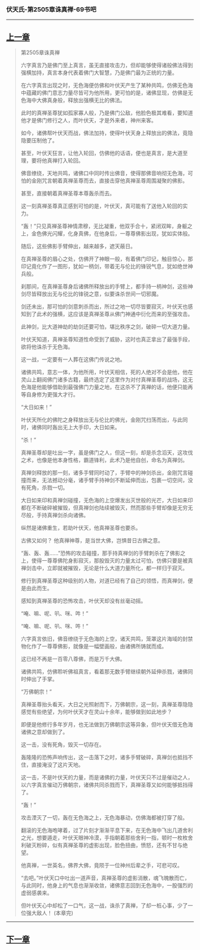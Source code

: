 ### 伏天氏-第2505章诛真禅-69书吧

--------
[上一章](./8c7ade2df809e35c0fd7dafbfb388822.md)
--------


>
>
>
>第2505章诛真禅
>
>六字真言乃是佛门至上真言，虽无直接攻击力，但却能够使得诸般佛法得到强横加持，真言本身代表着佛门大智慧，乃是佛门最为正统的力量。
>
>在六字真言出现之时，无色海便仿佛和叶伏天产生了某种共鸣，仿佛无色海中蕴藏的佛门意志力量尽皆可为他所用，更可怕的是，诸佛显现，仿佛是无色海中大佛真身般，释放出强横无比的佛法。
>
>此时的真禅圣尊犹如孤家寡人般，乃是佛门公敌，他脸色极其难看，要知道他才是佛门修行之人，而叶伏天，才是外来者，神州来客。
>
>如今，诸佛帮叶伏天而战，佛法加持，使得叶伏天身上释放出的佛法，竟隐隐要压制他了。
>
>甚至，叶伏天狂言，让他入轮回，仿佛他的话语，便也是真言，是大道至理，要将他真禅打入轮回。
>
>佛音缭绕，天地共鸣，诸佛口中同时传出佛音，使得那佛音响彻无色海，可怕的金刚咒言朝着真禅圣尊而去，直接击穿他真禅圣尊周围凝聚的佛影。
>
>甚至，直接朝着真禅圣尊本尊轰杀而去。
>
>这一刻真禅圣尊真正感到可怕的是，叶伏天，真可能有了送他入轮回的实力。
>
>“轰！”只见真禅圣尊神情肃穆，无比凝重，他双手合十，紧闭双眸，身躯之上，金色佛光闪耀，化身真佛，在他身后，一尊尊佛影出现，犹如实体般。
>
>随后，这些佛影手臂伸出，越来越多，遮天蔽日。
>
>在真禅圣尊的眉心之处，仿佛开了神眼一般，有着佛门印记，触目惊心，那印记竟化作了一图形，犹如一柄剑，带着无与伦比的锋锐气息，犹如绝世神兵般。
>
>刹那间，在真禅圣尊身后诸佛所释放出的手臂上，都手持一柄神剑，这些神剑尽皆释放出无与伦比的锋锐之意，似要诛杀世间一切邪魔。
>
>剑还未出，那可怕的剑意刺杀而出，所过之地一切尽皆要寂灭，叶伏天也感知到了此术的强横，这应该是真禅圣尊从佛门神通中衍化而来的至强攻击。
>
>此神剑，比大道神劫的劫剑还要可怕，堪比秩序之剑，破碎一切大道力量。
>
>叶伏天知道，真禅圣尊知道性命受到了威胁，这时也真正拿出了最强手段，欲将他诛杀于无色海。
>
>这一战，一定要有一人葬在这佛门传说之地。
>
>诸佛共鸣，意志一体，为他所用，叶伏天相信，死的人绝对不会是他，他在灵山上翻阅佛门诸多古籍，最终选定了这里作为对付真禅圣尊的战场，这无色海是他能够借助到最强佛门力量之地，在这杀不了真禅的话，他便只能再等自身修为更强大才行。
>
>“大日如来！”
>
>叶伏天所化的佛陀之身释放出无与伦比的佛光，金刚咒扫荡而出，与此同时，诸佛同时轰出无上大手印，大日如来。
>
>“杀！”
>
>真禅圣尊却是吐出一字，虽是佛门之人，但这一刻，却是杀念滔天，这攻伐之术，也像是他本身性格，霸道锋利，此术乃是他自创，命名为真禅剑。
>
>真禅剑释放的那一刻，诸多手臂同时动了，手臂中的神剑杀出，金刚咒言碰撞而来，无法撼动分毫，诸手臂手持神剑不断延伸而出，包裹一切空间，没有死角，杀戮一切。
>
>大日如来印和真禅剑碰撞，无色海的上空爆发出灭世般的光芒，大日如来印都在不断破碎被摧毁，但真禅剑也陆续被毁灭，然而那些手臂却像是无穷无尽般，手持真禅剑杀向诸佛。
>
>纵然是诸佛重生，若助叶伏天，他真禅圣尊也要杀。
>
>古佛又如何？
>他真禅神尊，是当世大佛，岂惧昔日古佛之意。
>
>“轰、轰、轰……”恐怖的攻击碰撞，那手持真禅剑的手臂刺杀在了佛影之上，使得一尊尊佛陀身影寂灭，那股毁灭的力量太过可怕，仿佛只要是被真禅剑击中，立即就被摧毁，无论是什么大道力量所化，都一样归于寂灭。
>
>修行到真禅圣尊这种级别的人物，对道已经有了自己的领悟，而真禅剑，便是由此而生。
>
>感知到真禅圣尊的恐怖攻击，叶伏天却没有丝毫动摇。
>
>“唵、嘛、呢、叭、咪、吽！”
>
>“唵、嘛、呢、叭、咪、吽！”
>
>六字真言依旧，佛音缭绕于无色海的上空，诸天共鸣，笼罩这片海域的封禁物化作了一尊尊佛影，就像是一幅壁画般，由诸佛所铸就而成。
>
>这已经不再是一百零八尊佛，而是万千大佛。
>
>诸佛共鸣，仿佛聆听佛祖真言，看着那无数手臂继续朝外延伸杀戮，诸佛同时伸出了手掌。
>
>“万佛朝宗！”
>
>真禅圣尊抬头看天，大日之光照射而下，万佛朝宗，这一刻，真禅圣尊隐隐感觉有些绝望，为何叶伏天才在灵山十余年，能够做到如此地步？
>
>即便是他修行多年岁月，也无法做到万佛朝宗这等异象，但叶伏天借无色海诸佛之意却做到了。
>
>这一击，没有死角，毁灭一切存在。
>
>轰隆隆的恐怖声响传出，这一击落下之时，诸多手臂破碎，真禅剑也抵挡不住，直接淹没了这片天地。
>
>这一击，不是叶伏天的力量，而是诸佛的力量，叶伏天只不过是催动之人，以六字真言催动万佛朝宗，诸佛共同杀戮而下，真禅圣尊又如何能够抵挡得了。
>
>“轰！”
>
>攻击湮灭了一切，轰在无色海之上，无色海暴动，仿佛海都被打穿了般。
>
>翻滚的无色海咆哮着，过了片刻才渐渐平息下来，在无色海中飞出几道舍利之光，想要遁走，叶伏天眼神冷漠，手指朝着那些舍利一指，顿时一枚枚舍利破灭粉碎，似有真禅圣尊的虚影出现，脸色扭曲，愤怒，还有不甘与绝望。
>
>他真禅，一世英名，佛界大佛，竟陨于一位神州后辈之手，可悲可叹。
>
>“去吧。”叶伏天口中吐出一道声音，真禅圣尊的虚影消散，魂飞魄散而亡，与此同时，他身上的气息也渐渐收敛，诸佛意志回到无色海中，一股强烈的虚弱感袭来。
>
>但叶伏天心中却松了一口气，这一战，诛杀了真禅，了却一桩心事，少了一位强大敌人！
>(本章完)
>
>

--------
[下一章](./43223dfe956aefb30bbab13394061e69.md)
--------
